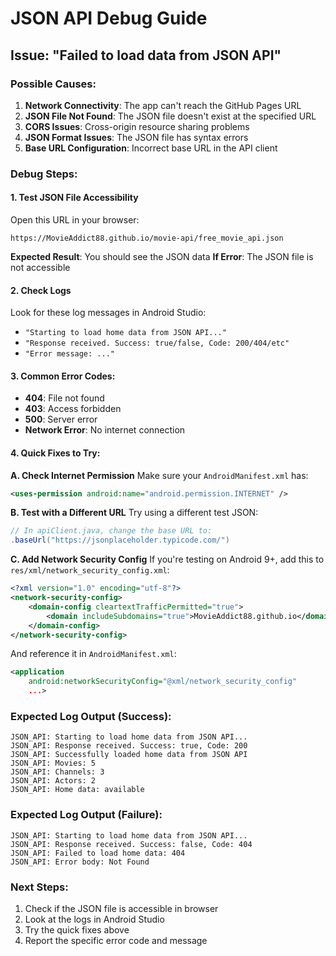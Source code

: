 # JSON API Debug Guide

## Issue: "Failed to load data from JSON API"

### Possible Causes:

1. **Network Connectivity**: The app can't reach the GitHub Pages URL
2. **JSON File Not Found**: The JSON file doesn't exist at the specified URL
3. **CORS Issues**: Cross-origin resource sharing problems
4. **JSON Format Issues**: The JSON file has syntax errors
5. **Base URL Configuration**: Incorrect base URL in the API client

### Debug Steps:

#### 1. **Test JSON File Accessibility**
Open this URL in your browser:
```
https://MovieAddict88.github.io/movie-api/free_movie_api.json
```

**Expected Result**: You should see the JSON data
**If Error**: The JSON file is not accessible

#### 2. **Check Logs**
Look for these log messages in Android Studio:
- `"Starting to load home data from JSON API..."`
- `"Response received. Success: true/false, Code: 200/404/etc"`
- `"Error message: ..."`

#### 3. **Common Error Codes**:
- **404**: File not found
- **403**: Access forbidden
- **500**: Server error
- **Network Error**: No internet connection

#### 4. **Quick Fixes to Try**:

**A. Check Internet Permission**
Make sure your `AndroidManifest.xml` has:
```xml
<uses-permission android:name="android.permission.INTERNET" />
```

**B. Test with a Different URL**
Try using a different test JSON:
```java
// In apiClient.java, change the base URL to:
.baseUrl("https://jsonplaceholder.typicode.com/")
```

**C. Add Network Security Config**
If you're testing on Android 9+, add this to `res/xml/network_security_config.xml`:
```xml
<?xml version="1.0" encoding="utf-8"?>
<network-security-config>
    <domain-config cleartextTrafficPermitted="true">
        <domain includeSubdomains="true">MovieAddict88.github.io</domain>
    </domain-config>
</network-security-config>
```

And reference it in `AndroidManifest.xml`:
```xml
<application
    android:networkSecurityConfig="@xml/network_security_config"
    ...>
```

### Expected Log Output (Success):
```
JSON_API: Starting to load home data from JSON API...
JSON_API: Response received. Success: true, Code: 200
JSON_API: Successfully loaded home data from JSON API
JSON_API: Movies: 5
JSON_API: Channels: 3
JSON_API: Actors: 2
JSON_API: Home data: available
```

### Expected Log Output (Failure):
```
JSON_API: Starting to load home data from JSON API...
JSON_API: Response received. Success: false, Code: 404
JSON_API: Failed to load home data: 404
JSON_API: Error body: Not Found
```

### Next Steps:
1. Check if the JSON file is accessible in browser
2. Look at the logs in Android Studio
3. Try the quick fixes above
4. Report the specific error code and message